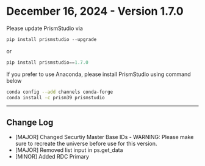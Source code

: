 # December 16, 2024 - Version 1.7.0

Please update PrismStudio via

```python
pip install prismstudio --upgrade
```

or

```python
pip install prismstudio==1.7.0
```


If you prefer to use Anaconda, please install PrismStudio using command below

```bash
conda config --add channels conda-forge
conda install -c prism39 prismstudio
```


---

## Change Log
- [MAJOR] Changed Securtiy Master Base IDs - WARNING: Please make sure to recreate the universe before use for this version.
- [MAJOR] Removed list input in ps.get_data
- [MINOR] Added RDC Primary



